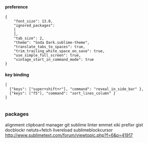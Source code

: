 #### preference
```{javascript}
{
    "font_size": 13.0,
    "ignored_packages":
    [
    ],
    "tab_size": 2,
    "theme": "Soda Dark.sublime-theme",
    "translate_tabs_to_spaces": true,
    "trim_trailing_white_space_on_save": true,
    "use_simple_full_screen": true,
    "vintage_start_in_command_mode": true
}
```

#### key binding
```{javascript}
[
  {"keys": ["super+shift+r"], "command": "reveal_in_side_bar" },
  {"keys": ["f5"], "command": "sort_lines_column" }
]


```

### packages
  alignment
  clipboard manager
  git
  sublime linter
  emmet
  xiki
  prefixr
  gist
  docblockr
  netuts+fetch
  livereload
  sublimeblockcursor
  http://www.sublimetext.com/forum/viewtopic.php?f=6&p=41917
